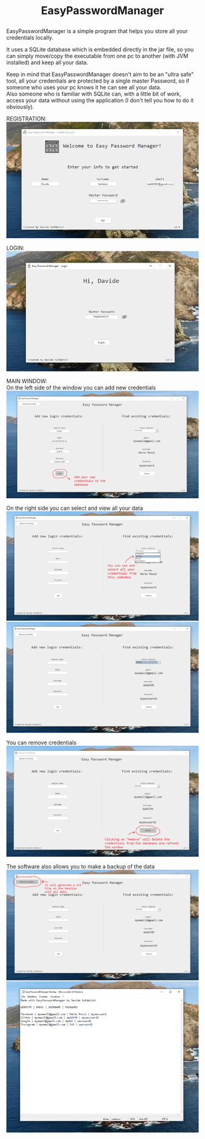 # <p align="center">EasyPasswordManager</p>
EasyPasswordManager is a simple program that helps you store all your credentials locally.

It uses a SQLite database which is embedded directly in the jar file, so you can simply move/copy the executable from one pc to another (with JVM installed) and keep all your data.

Keep in mind that EasyPasswordManager doesn't aim to be an "ultra safe" tool, all your credentials are protected by a single master Password, so if someone who uses your pc knows it he can see all your data.
<br/>Also someone who is familiar with SQLite can, with a little bit of work, access your data without using the application (I don't tell you how to do it obviously).

REGISTRATION:<br/>
![alt text](https://github.com/daddi99/EasyPasswordManager/blob/main/Sample%20Images/Registration.png)

LOGIN:<br/>
![alt text](https://github.com/daddi99/EasyPasswordManager/blob/main/Sample%20Images/Login.png)

MAIN WINDOW:<br/>
On the left side of the window you can add new credentials
![alt text](https://github.com/daddi99/EasyPasswordManager/blob/main/Sample%20Images/Adding%20Credentials.png)

On the right side you can select and view all your data
![alt text](https://github.com/daddi99/EasyPasswordManager/blob/main/Sample%20Images/Selecting%20Credentials.png)
![alt text](https://github.com/daddi99/EasyPasswordManager/blob/main/Sample%20Images/Viewing%20Credentials.png)

You can remove credentials
![alt text](https://github.com/daddi99/EasyPasswordManager/blob/main/Sample%20Images/Removing%20Credentials.png)

The software also allows you to make a backup of the data
![alt text](https://github.com/daddi99/EasyPasswordManager/blob/main/Sample%20Images/Backup.png)
![alt text](https://github.com/daddi99/EasyPasswordManager/blob/main/Sample%20Images/Backup%20file.png)
